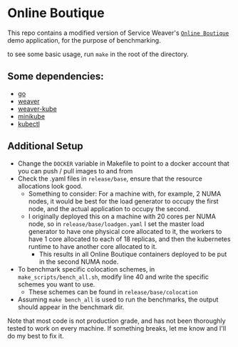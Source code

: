 # Online Boutique

This repo contains a modified version of Service Weaver's [`Online
Boutique`][boutique] demo application, for the purpose of benchmarking.

[boutique]: https://github.com/ServiceWeaver/onlineboutique

to see some basic usage, run `make` in the root of the directory.

## Some dependencies:
- [go](https://go.dev/doc/install)
- [weaver](https://github.com/ServiceWeaver/weaver)
- [weaver-kube](https://github.com/ServiceWeaver/weaver-kube)
- [minikube](https://minikube.sigs.k8s.io/docs/start/?arch=%2Flinux%2Fx86-64%2Fstable%2Fbinary+download#what-youll-need)
- [kubectl](https://kubernetes.io/docs/tasks/tools/install-kubectl-linux/#install-kubectl-binary-with-curl-on-linux)

## Additional Setup
- Change the `DOCKER` variable in Makefile to point to a docker account that you can push / pull images to and from
- Check the .yaml files in `release/base`, ensure that the resource allocations look good.
  - Something to consider: For a machine with, for example, 2 NUMA nodes, it would be best for the load generator to occupy the first node, and the actual application to occupy the second.
  - I originally deployed this on a machine with 20 cores per NUMA node, so in `release/base/loadgen.yaml` I set the master load generator to have one physical core allocated to it, the workers to have 1 core allocated to each of 18 replicas, and then the kubernetes runtime to have another core allocated to it.
    - This results in all Online Boutique containers deployed to be put in the second NUMA node.
- To benchmark specific colocation schemes, in `make_scripts/bench_all.sh`, modify line 40 and write the specific schemes you want to use.
  - These schemes can be found in `release/base/colocation`
- Assuming `make bench_all` is used to run the benchmarks, the output should appear in the benchmark dir.

Note that most code is not production grade, and has not been thoroughly tested to work on every machine. If something breaks, let me know and I'll do my best to fix it.


